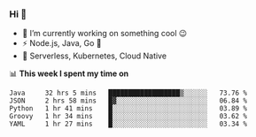 ### Hi 👋

<!--
**nodejh/nodejh** is a ✨ _special_ ✨ repository because its `README.md` (this file) appears on your GitHub profile.

Here are some ideas to get you started:

- 🔭 I’m currently working on ...
- 🌱 I’m currently learning ...
- 👯 I’m looking to collaborate on ...
- 🤔 I’m looking for help with ...
- 💬 Ask me about ...
- 📫 How to reach me: ...
- 😄 Pronouns: ...
- ⚡ Fun fact: ...
-->

- 🔭 I’m currently working on something cool :wink:
- ⚡ Node.js, Java, Go :thought_balloon:
- 🤖 Serverless, Kubernetes, Cloud Native

📊 **This week I spent my time on**

<!--START_SECTION:waka-->
```text
Java     32 hrs 5 mins   ██████████████████▒░░░░░░   73.76 % 
JSON     2 hrs 58 mins   █▓░░░░░░░░░░░░░░░░░░░░░░░   06.84 % 
Python   1 hr 41 mins    █░░░░░░░░░░░░░░░░░░░░░░░░   03.89 % 
Groovy   1 hr 34 mins    █░░░░░░░░░░░░░░░░░░░░░░░░   03.62 % 
YAML     1 hr 27 mins    █░░░░░░░░░░░░░░░░░░░░░░░░   03.34 % 
```
<!--END_SECTION:waka-->


<!--
:traffic_light: **Visitors**

![visitors](https://visitor-badge.glitch.me/badge?page_id=nodejh.nodejh)
-->
